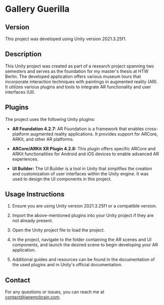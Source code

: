# Gallery Guerilla

## Version
This project was developed using Unity version 2021.3.25f1.

## Description
This Unity project was created as part of a research project spanning two semesters and serves as the foundation for my master's thesis at HTW Berlin. The developed application offers various museum tours that incorporate interaction techniques with paintings in augmented reality (AR). It utilizes various plugins and tools to integrate AR functionality and user interfaces (UI).

## Plugins
The project uses the following Unity plugins:

- **AR Foundation 4.2.7:** AR Foundation is a framework that enables cross-platform augmented reality applications. It provides support for ARCore, ARKit, and other AR platforms.

- **ARCore/ARKit XR Plugin 4.2.8:** This plugin offers specific ARCore and ARKit functionalities for Android and iOS devices to enable advanced AR experiences.

- **UI Builder:** The UI Builder is a tool in Unity that simplifies the creation and customization of user interfaces within the Unity engine. It was used to design the UI components in this project.

## Usage Instructions
1. Ensure you are using Unity version 2021.3.25f1 or a compatible version.

2. Import the above-mentioned plugins into your Unity project if they are not already present.

3. Open the Unity project file to load the project.

4. In the project, navigate to the folder containing the AR scenes and UI components, and launch the desired scene to begin developing your AR application.

5. Additional guides and resources can be found in the documentation of the used plugins and in Unity's official documentation.

## Contact
For any questions or issues, you can reach me at contact@janemcbrain.com.
